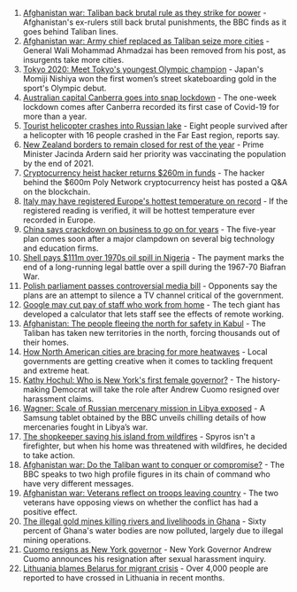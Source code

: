 1. [Afghanistan war: Taliban back brutal rule as they strike for power](https://www.bbc.co.uk/news/world-asia-58156772) - Afghanistan's ex-rulers still back brutal punishments, the BBC finds as it goes behind Taliban lines.
2. [Afghanistan war: Army chief replaced as Taliban seize more cities](https://www.bbc.co.uk/news/world-asia-58170847) - General Wali Mohammad Ahmadzai has been removed from his post, as insurgents take more cities.
3. [Tokyo 2020: Meet Tokyo's youngest Olympic champion](https://www.bbc.co.uk/news/world-asia-58168591) - Japan's Momiji Nishiya won the first women’s street skateboarding gold in the sport's Olympic debut.
4. [Australian capital Canberra goes into snap lockdown](https://www.bbc.co.uk/news/world-australia-58182419) - The one-week lockdown comes after Canberra recorded its first case of Covid-19 for more than a year.
5. [Tourist helicopter crashes into Russian lake](https://www.bbc.co.uk/news/world-europe-58182420) - Eight people survived after a helicopter with 16 people crashed in the Far East region, reports say.
6. [New Zealand borders to remain closed for rest of the year](https://www.bbc.co.uk/news/world-asia-58182418) - Prime Minister Jacinda Ardern said her priority was vaccinating the population by the end of 2021.
7. [Cryptocurrency heist hacker returns $260m in funds](https://www.bbc.co.uk/news/business-58180692) - The hacker behind the $600m Poly Network cryptocurrency heist has posted a Q&A on the blockchain.
8. [Italy may have registered Europe's hottest temperature on record](https://www.bbc.co.uk/news/world-europe-58130893) - If the registered reading is verified, it will be hottest temperature ever recorded in Europe.
9. [China says crackdown on business to go on for years](https://www.bbc.co.uk/news/business-58182658) - The five-year plan comes soon after a major clampdown on several big technology and education firms.
10. [Shell pays $111m over 1970s oil spill in Nigeria](https://www.bbc.co.uk/news/world-africa-58181836) - The payment marks the end of a long-running legal battle over a spill during the 1967-70 Biafran War.
11. [Polish parliament passes controversial media bill](https://www.bbc.co.uk/news/world-europe-58180761) - Opponents say the plans are an attempt to silence a TV channel critical of the government.
12. [Google may cut pay of staff who work from home](https://www.bbc.co.uk/news/business-58171716) - The tech giant has developed a calculator that lets staff see the effects of remote working.
13. [Afghanistan: The people fleeing the north for safety in Kabul](https://www.bbc.co.uk/news/world-asia-58170433) - The Taliban has taken new territories in the north, forcing thousands out of their homes.
14. [How North American cities are bracing for more heatwaves](https://www.bbc.co.uk/news/world-us-canada-58015089) - Local governments are getting creative when it comes to tackling frequent and extreme heat.
15. [Kathy Hochul: Who is New York's first female governor?](https://www.bbc.co.uk/news/world-us-canada-58167825) - The history-making Democrat will take the role after Andrew Cuomo resigned over harassment claims.
16. [Wagner: Scale of Russian mercenary mission in Libya exposed](https://www.bbc.co.uk/news/world-africa-58009514) - A Samsung tablet obtained by the BBC unveils chilling details of how mercenaries fought in Libya’s war.
17. [The shopkeeper saving his island from wildfires](https://www.bbc.co.uk/news/world-europe-58177493) - Spyros isn't a firefighter, but when his home was threatened with wildfires, he decided to take action.
18. [Afghanistan war: Do the Taliban want to conquer or compromise?](https://www.bbc.co.uk/news/world-asia-58181670) - The BBC speaks to two high profile figures in its chain of command who have very different messages.
19. [Afghanistan war: Veterans reflect on troops leaving country](https://www.bbc.co.uk/news/uk-wales-58181826) - The two veterans have opposing views on whether the conflict has had a positive effect.
20. [The illegal gold mines killing rivers and livelihoods in Ghana](https://www.bbc.co.uk/news/world-africa-58119653) - Sixty percent of Ghana's water bodies are now polluted, largely due to illegal mining operations.
21. [Cuomo resigns as New York governor](https://www.bbc.co.uk/news/world-us-canada-58165667) - New York Governor Andrew Cuomo announces his resignation after sexual harassment inquiry.
22. [Lithuania blames Belarus for migrant crisis](https://www.bbc.co.uk/news/world-europe-58121577) - Over 4,000 people are reported to have crossed in Lithuania in recent months.
